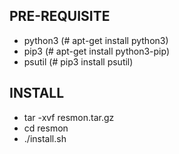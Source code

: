 PRE-REQUISITE
---------------------------------------
- python3 (# apt-get install python3)
- pip3    (# apt-get install python3-pip)
- psutil  (# pip3 install psutil)


INSTALL
---------------------------------------
- tar -xvf resmon.tar.gz
- cd resmon
- ./install.sh
